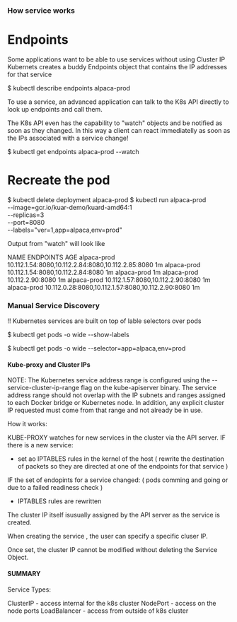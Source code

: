 


### How service works

# Endpoints


Some applications want to be able to use services without using Cluster IP
Kubernets creates a buddy Endpoints object that contains the IP addresses 
for that service

$ kubectl describe endpoints alpaca-prod

To use a service, an advanced application can talk to the K8s API directly
to look up endpoints and call them.

The K8s API even has the capability to "watch" objects and be notified
as soon as they changed. In this way a client can react immediatelly as 
soon as the IPs associated with a service change!


$ kubectl get endpoints alpaca-prod --watch

# Recreate the pod

$ kubectl delete deployment alpaca-prod
$ kubectl run alpaca-prod \
--image=gcr.io/kuar-demo/kuard-amd64:1 \
--replicas=3 \
--port=8080 \
--labels="ver=1,app=alpaca,env=prod"


Output from "watch" will look like

NAME ENDPOINTS AGE
alpaca-prod 10.112.1.54:8080,10.112.2.84:8080,10.112.2.85:8080 1m
alpaca-prod 10.112.1.54:8080,10.112.2.84:8080 1m
alpaca-prod <none> 1m
alpaca-prod 10.112.2.90:8080 1m
alpaca-prod 10.112.1.57:8080,10.112.2.90:8080 1m
alpaca-prod 10.112.0.28:8080,10.112.1.57:8080,10.112.2.90:8080 1m







### Manual Service Discovery

!! Kubernetes services are built on top of lable selectors over pods 

$ kubectl get pods -o wide --show-labels

$ kubectl get pods -o wide --selector=app=alpaca,env=prod






#### Kube-proxy and Cluster IPs

NOTE: The Kubernetes service address range is configured using the --service-cluster-ip-range
flag on the kube-apiserver binary. The service address range should not overlap with the IP
subnets and ranges assigned to each Docker bridge or Kubernetes node.
In addition, any explicit cluster IP requested must come from that range and not already be in
use.


How it works:

KUBE-PROXY watches for new services in the cluster via the API server.
IF there is a new service:
- set ao IPTABLES rules in the kernel of the host
( rewrite the destination of packets so they are directed at one of the endpoints for that service )

IF the set of endopints for a service changed:
( pods comming and going or due to a failed readiness check )
- IPTABLES rules are rewritten



The cluster IP itself isusually assigned by the API server as the service is created.

When creating the service , the user can specify a specific cluser IP.

Once set, the cluster IP cannot be modified without deleting the Service Object.







#### SUMMARY

Service Types:

ClusterIP - access internal for the k8s cluster
NodePort  - access on the node ports
LoadBalancer - access from outside of k8s cluster


